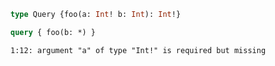 ```graphql
type Query {foo(a: Int! b: Int): Int!}
```

```graphql
query { foo(b: *) }
```

```
1:12: argument "a" of type "Int!" is required but missing
```